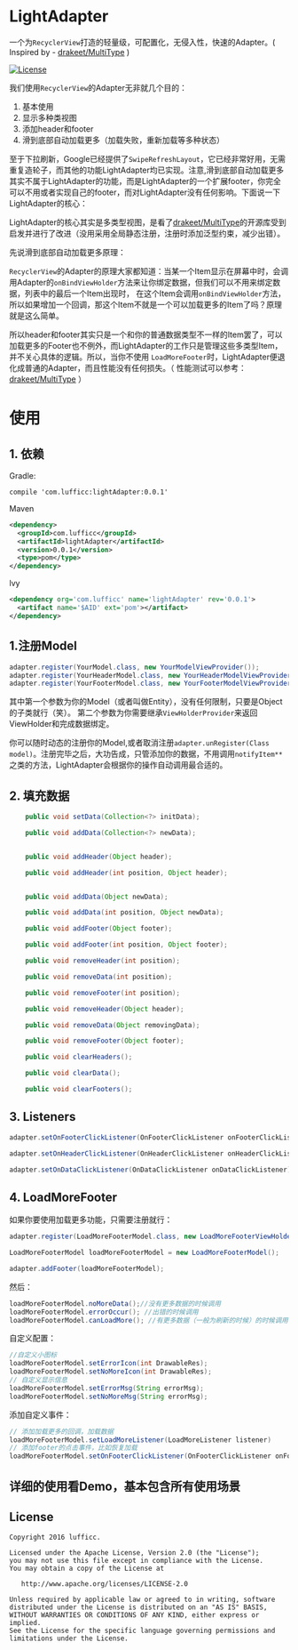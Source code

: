 # LightAdapter
一个为`RecyclerView`打造的轻量级，可配置化，无侵入性，快速的Adapter。( Inspired by - [drakeet/MultiType](https://github.com/drakeet/MultiType) )

[![License](https://img.shields.io/badge/license-Apache%202.0-blue.svg)](LICENSE)

我们使用`RecyclerView`的Adapter无非就几个目的：

1. 基本使用
1. 显示多种类视图
1. 添加header和footer
1. 滑到底部自动加载更多（加载失败，重新加载等多种状态）

至于下拉刷新，Google已经提供了`SwipeRefreshLayout`，它已经非常好用，无需重复造轮子，而其他的功能LightAdapter均已实现。注意,滑到底部自动加载更多
其实不属于LightAdapter的功能，而是LightAdapter的一个扩展footer，你完全可以不用或者实现自己的footer，而对LightAdapter没有任何影响。下面说一下LightAdapter的核心：

LightAdapter的核心其实是多类型视图，是看了[drakeet/MultiType](https://github.com/drakeet/MultiType)的开源库受到启发并进行了改进（没用采用全局静态注册，注册时添加泛型约束，减少出错）。

先说滑到底部自动加载更多原理：

`RecyclerView`的Adapter的原理大家都知道：当某一个Item显示在屏幕中时，会调用Adapter的`onBindViewHolder`方法来让你绑定数据，但我们可以不用来绑定数据，列表中的最后一个Item出现时，
在这个Item会调用`onBindViewHolder`方法，所以如果增加一个回调，那这个Item不就是一个可以加载更多的Item了吗？原理就是这么简单。

所以header和footer其实只是一个和你的普通数据类型不一样的Item罢了，可以加载更多的Footer也不例外，而LightAdapter的工作只是管理这些多类型Item，并不关心具体的逻辑。所以，当你不使用
`LoadMoreFooter`时，LightAdapter便退化成普通的Adapter，而且性能没有任何损失。（ 性能测试可以参考：[drakeet/MultiType](https://github.com/drakeet/MultiType) ）

# 使用
## 1. 依赖
Gradle:
```
compile 'com.lufficc:lightAdapter:0.0.1'
```
Maven
``` xml
<dependency>
  <groupId>com.lufficc</groupId>
  <artifactId>lightAdapter</artifactId>
  <version>0.0.1</version>
  <type>pom</type>
</dependency>
```
lvy
``` xml
<dependency org='com.lufficc' name='lightAdapter' rev='0.0.1'>
  <artifact name='$AID' ext='pom'></artifact>
</dependency>
```

## 1.注册Model
``` java
adapter.register(YourModel.class, new YourModelViewProvider());
adapter.register(YourHeaderModel.class, new YourHeaderModelViewProvider());
adapter.register(YourFooterModel.class, new YourFooterModelViewProvider());
```
其中第一个参数为你的Model（或者叫做Entity），没有任何限制，只要是Object的子类就行（笑）。
第二个参数为你需要继承`ViewHolderProvider`来返回ViewHolder和完成数据绑定。

你可以随时动态的注册你的Model,或者取消注册`adapter.unRegister(Class model)`。注册完毕之后，大功告成，只管添加你的数据，不用调用`notifyItem**`之类的方法，LightAdapter会根据你的操作自动调用最合适的。
## 2. 填充数据
``` java
    public void setData(Collection<?> initData);

    public void addData(Collection<?> newData);


    public void addHeader(Object header);

    public void addHeader(int position, Object header);


    public void addData(Object newData);

    public void addData(int position, Object newData);

    public void addFooter(Object footer);

    public void addFooter(int position, Object footer);

    public void removeHeader(int position);

    public void removeData(int position);

    public void removeFooter(int position);

    public void removeHeader(Object header);

    public void removeData(Object removingData);

    public void removeFooter(Object footer);

    public void clearHeaders();

    public void clearData();

    public void clearFooters();
```
## 3. Listeners
``` java
adapter.setOnFooterClickListener(OnFooterClickListener onFooterClickListener);//为Footer添加点击事件

adapter.setOnHeaderClickListener(OnHeaderClickListener onHeaderClickListener);//为Header添加点击事件

adapter.setOnDataClickListener(OnDataClickListener onDataClickListener);//为内容添加点击事件
```
## 4. LoadMoreFooter
如果你要使用加载更多功能，只需要注册就行：
``` java
adapter.register(LoadMoreFooterModel.class, new LoadMoreFooterViewHolderProvider());

LoadMoreFooterModel loadMoreFooterModel = new LoadMoreFooterModel();

adapter.addFooter(loadMoreFooterModel);
```
然后：

``` java
loadMoreFooterModel.noMoreData();//没有更多数据的时候调用
loadMoreFooterModel.errorOccur(); //出错的时候调用
loadMoreFooterModel.canLoadMore(); //有更多数据（一般为刷新的时候）的时候调用
```
自定义配置：
``` java
//自定义小图标
loadMoreFooterModel.setErrorIcon(int DrawableRes);
loadMoreFooterModel.setNoMoreIcon(int DrawableRes);
// 自定义显示信息
loadMoreFooterModel.setErrorMsg(String errorMsg);
loadMoreFooterModel.setNoMoreMsg(String errorMsg);
```
添加自定义事件：
``` java
// 添加加载更多的回调，加载数据
loadMoreFooterModel.setLoadMoreListener(LoadMoreListener listener)
// 添加footer的点击事件，比如恢复加载
loadMoreFooterModel.setOnFooterClickListener(OnFooterClickListener onFooterClickListener)
```
## 详细的使用看Demo，基本包含所有使用场景

License
-------

    Copyright 2016 lufficc.

    Licensed under the Apache License, Version 2.0 (the "License");
    you may not use this file except in compliance with the License.
    You may obtain a copy of the License at

       http://www.apache.org/licenses/LICENSE-2.0

    Unless required by applicable law or agreed to in writing, software
    distributed under the License is distributed on an "AS IS" BASIS,
    WITHOUT WARRANTIES OR CONDITIONS OF ANY KIND, either express or implied.
    See the License for the specific language governing permissions and
    limitations under the License.